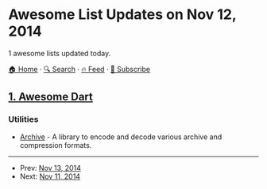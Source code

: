 # Awesome List Updates on Nov 12, 2014

1 awesome lists updated today.

[🏠 Home](/README.md) · [🔍 Search](https://test.trackawesomelist.com/search/) · [🔥 Feed](https://test.trackawesomelist.com/feed.xml) · [📮 Subscribe](https://trackawesomelist.us17.list-manage.com/subscribe?u=d2f0117aa829c83a63ec63c2f&id=36a103854c)



## [1. Awesome Dart](/content/yissachar/awesome-dart/README.md)

### Utilities

*   [Archive](https://pub.dartlang.org/packages/archive) - A library to encode and decode various archive and compression formats.

---

- Prev: [Nov 13, 2014](/content/2014/11/13/README.md)
- Next: [Nov 11, 2014](/content/2014/11/11/README.md)